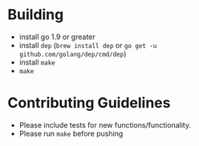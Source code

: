 # Building

- install go 1.9 or greater
- install `dep` (`brew install dep` or `go get -u github.com/golang/dep/cmd/dep`)
- install `make`
- `make`

# Contributing Guidelines
- Please include tests for new functions/functionality.
- Please run `make` before pushing